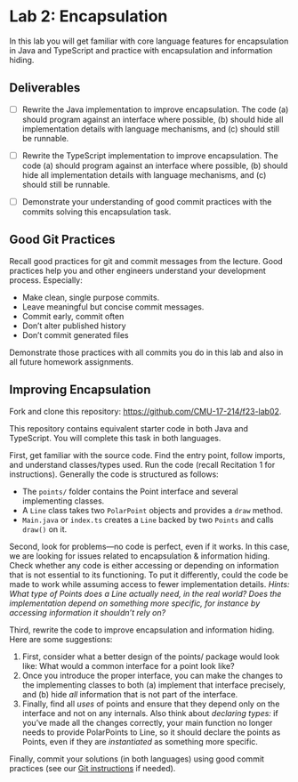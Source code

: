 # Lab 2: Encapsulation

In this lab you will get familiar with core language features for encapsulation in Java and TypeScript and practice with encapsulation and information hiding.



## Deliverables

- [ ] Rewrite the Java implementation to improve encapsulation. The code (a) should program against an interface where possible, (b) should hide all implementation details with language mechanisms, and (c) should still be runnable.
- [ ] Rewrite the TypeScript implementation to improve encapsulation. The code (a) should program against an interface where possible, (b) should hide all implementation details with language mechanisms, and (c) should still be runnable.
- [ ] Demonstrate your understanding of good commit practices with the commits solving this encapsulation task.



## Good Git Practices 

Recall good practices for git and commit messages from the lecture. Good practices help you and other engineers understand your development process. Especially:

- Make clean, single purpose commits.
- Leave meaningful but concise commit messages. 
- Commit early, commit often
- Don’t alter published history
- Don’t commit generated files 

Demonstrate those practices with all commits you do in this lab and also in all future homework assignments.



## Improving Encapsulation

Fork and clone this repository: https://github.com/CMU-17-214/f23-lab02.

This repository contains equivalent starter code in both Java and TypeScript. You will complete this task in both languages.

First, get familiar with the source code. Find the entry point, follow imports, and understand classes/types used. Run the code (recall Recitation 1 for instructions). Generally the code is structured as follows:

- The `points/` folder contains the Point interface and several implementing classes.
- A `Line` class takes two `PolarPoint` objects and provides a `draw` method.
- `Main.java` or `index.ts` creates a `Line` backed by two `Points` and calls `draw()` on it.



Second, look for problems—no code is perfect, even if it works. In this case, we are looking for issues related to encapsulation & information hiding. Check whether any code is either accessing or depending on information that is not essential to its functioning. To put it differently, could the code be made to work while assuming access to fewer implementation details. *Hints: What type of Points does a Line actually need, in the real world? Does the implementation depend on something more specific, for instance by accessing information it shouldn’t rely on?*



Third, rewrite the code to improve encapsulation and information hiding. Here are some suggestions:

1. First, consider what a better design of the points/ package would look like: What would a common interface for a point look like?
2. Once you introduce the proper interface, you can make the changes to the implementing classes to both (a) implement that interface precisely, and (b) hide *all* information that is not part of the interface.
3. Finally, find all *uses* of points and ensure that they depend only on the interface and not on any internals. Also think about *declaring types:* if you’ve made all the changes correctly, your main function no longer needs to provide PolarPoints to Line, so it should declare the points as Points, even if they are *instantiated* as something more specific.



Finally, commit your solutions (in both languages) using good commit practices (see our [Git instructions](git-basics.md) if needed).
